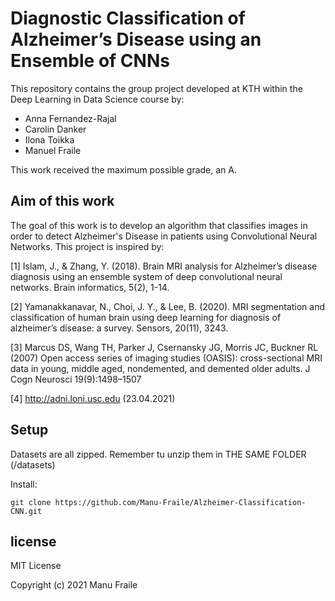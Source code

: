 # Diagnostic Classification of Alzheimer’s Disease using an Ensemble of CNNs

This repository contains the group project developed at KTH within the Deep Learning in Data Science course by:
- Anna Fernandez-Rajal
- Carolin Danker
- Ilona Toikka
- Manuel Fraile

This work received the maximum possible grade, an A.

## Aim of this work
The goal of this work is to develop an algorithm that classifies images in order to detect Alzheimer's Disease in patients using Convolutional Neural Networks. This project is inspired by:

[1] Islam, J., & Zhang, Y. (2018). Brain MRI analysis for Alzheimer’s disease diagnosis using an ensemble system of deep convolutional neural networks. Brain informatics, 5(2), 1-14.

[2] Yamanakkanavar, N., Choi, J. Y., & Lee, B. (2020). MRI segmentation and classification of human brain using deep learning for diagnosis of alzheimer’s disease: a survey. Sensors, 20(11), 3243.

[3] Marcus DS, Wang TH, Parker J, Csernansky JG, Morris JC, Buckner RL (2007) Open access series of imaging studies (OASIS): cross-sectional MRI data in young, middle aged, nondemented, and demented older adults. J Cogn Neurosci 19(9):1498–1507

[4] http://adni.loni.usc.edu (23.04.2021)

## Setup
Datasets are all zipped. Remember tu unzip them in THE SAME FOLDER (/datasets)

Install: 
```
git clone https://github.com/Manu-Fraile/Alzheimer-Classification-CNN.git
```

## license
MIT License

Copyright (c) 2021 Manu Fraile
